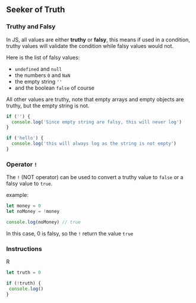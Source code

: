 ## Seeker of Truth

### Truthy and Falsy

In JS, all values are either **truthy** or **falsy**, this means if used in a condition, truthy values will validate the condition while falsy values would not.

Here is the list of falsy values:
- `undefined` and `null`
- the numbers `0` and `NaN`
- the empty string `''`
- and the boolean `false` of course

All other values are truthy, note that empty arrays and empty objects are truthy, but the empty string is not.

```js
if ('') {
  console.log('Since empty string are falsy, this will never log')
}

if ('hello') {
  console.log('this will always log as the string is not empty')
}
```

### Operator `!`

The `!` (NOT operator) can be used to convert a truthy value to `false` or a falsy value to `true`.

example:

```js
let money = 0
let noMoney = !money

console.log(noMoney) // true
```

In this case, 0 is falsy, so the `!` return the value `true` 

### Instructions

R

```js
let truth = 0

if (!truth) {
 console.log()
}
```
